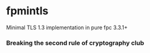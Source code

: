 # fpmintls
Minimal TLS 1.3 implementation in pure fpc 3.3.1+
### Breaking the second rule of cryptography club

